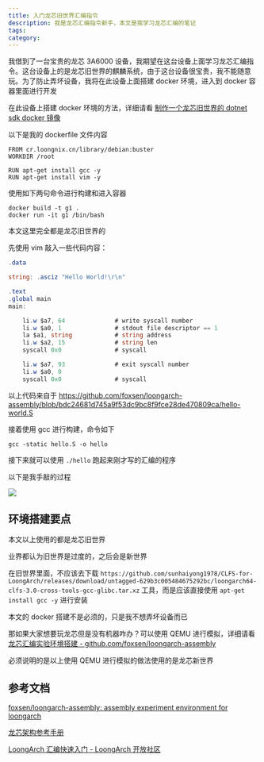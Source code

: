 ```yaml
---
title: 入门龙芯旧世界汇编指令
description: 我是龙芯汇编指令新手，本文是我学习龙芯汇编的笔记
tags: 
category: 
---
```


<!-- CreateTime:2024/11/09 07:07:40 -->

<!-- 发布 -->
<!-- 博客 -->

我借到了一台宝贵的龙芯 3A6000 设备，我期望在这台设备上面学习龙芯汇编指令。这台设备上的是龙芯旧世界的麒麟系统，由于这台设备很宝贵，我不能随意玩。为了防止弄坏设备，我将在此设备上面搭建 docker 环境，进入到 docker 容器里面进行开发

在此设备上搭建 docker 环境的方法，详细请看 [制作一个龙芯旧世界的 dotnet sdk docker 镜像](https://blog.lindexi.com/post/%E5%88%B6%E4%BD%9C%E4%B8%80%E4%B8%AA%E9%BE%99%E8%8A%AF%E6%97%A7%E4%B8%96%E7%95%8C%E7%9A%84-dotnet-sdk-docker-%E9%95%9C%E5%83%8F.html )
<!-- [制作一个龙芯旧世界的 dotnet sdk docker 镜像 - lindexi - 博客园](https://www.cnblogs.com/lindexi/p/18521578 ) -->

以下是我的 dockerfile 文件内容

```
FROM cr.loongnix.cn/library/debian:buster
WORKDIR /root

RUN apt-get install gcc -y
RUN apt-get install vim -y
```

使用如下两句命令进行构建和进入容器

```
docker build -t g1 .
docker run -it g1 /bin/bash
```

本文这里完全都是龙芯旧世界的

先使用 vim 敲入一些代码内容：

```csharp
.data

string: .asciz "Hello World!\r\n"

.text
.global main
main:

    li.w $a7, 64              # write syscall number
    li.w $a0, 1               # stdout file descriptor == 1
    la $a1, string            # string address
    li.w $a2, 15              # string len
    syscall 0x0               # syscall

    li.w $a7, 93              # exit syscall number
    li.w $a0, 0
    syscall 0x0               # syscall
```

以上代码来自于 https://github.com/foxsen/loongarch-assembly/blob/bdc24681d745a9f53dc9bc8f9fce28de470809ca/hello-world.S

接着使用 gcc 进行构建，命令如下

```
gcc -static hello.S -o hello
```

接下来就可以使用 `./hello` 跑起来刚才写的汇编的程序

以下是我手敲的过程

<!-- ![](image/入门龙芯旧世界汇编指令/入门龙芯旧世界汇编指令0.gif) -->
![](http://cdn.lindexi.site/lindexi%2F%25E5%2585%25A5%25E9%2597%25A8%25E9%25BE%2599%25E8%258A%25AF%25E6%2597%25A7%25E4%25B8%2596%25E7%2595%258C%25E6%25B1%2587%25E7%25BC%2596%25E6%258C%2587%25E4%25BB%25A40.gif)

## 环境搭建要点

本文以上使用的都是龙芯旧世界

业界都认为旧世界是过度的，之后会是新世界

在旧世界里面，不应该去下载 `https://github.com/sunhaiyong1978/CLFS-for-LoongArch/releases/download/untagged-629b3c005484675292bc/loongarch64-clfs-3.0-cross-tools-gcc-glibc.tar.xz` 工具，而是应该直接使用 `apt-get install gcc -y` 进行安装

本文的 docker 搭建不是必须的，只是我不想弄坏设备而已

那如果大家想要玩龙芯但是没有机器咋办？可以使用 QEMU 进行模拟，详细请看 [龙芯汇编实验环境搭建 - github.com/foxsen/loongarch-assembly](https://github.com/foxsen/loongarch-assembly)

必须说明的是以上使用 QEMU 进行模拟的做法使用的是龙芯新世界

<!-- 
指令名后缀为.H、.S、.D、.W、.L、.WU、.LU 分别表示该指令操作的数据类型是半精度浮点数、单精度浮点数、双精度浮点数、有符号字、有符号双字、无符号字、无符号双字

-->

## 参考文档

[foxsen/loongarch-assembly: assembly experiment environment for loongarch](https://github.com/foxsen/loongarch-assembly/tree/main )

[龙芯架构参考手册](https://github.com/loongson/LoongArch-Documentation/releases/download/2023.04.20/LoongArch-Vol1-v1.10-CN.pdf)

[LoongArch 汇编快速入门 - LoongArch 开放社区](https://loongarch.dev/zh-cn/posts/20220809-loongarch-assembly/ )
